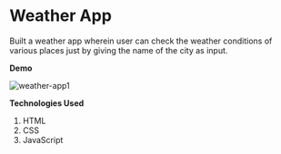 # Weather App

Built a weather app wherein user can check the weather conditions of various places just by giving the name of the city as input.

**Demo**

![weather-app1](https://user-images.githubusercontent.com/59173265/103093299-eda6e380-461f-11eb-914f-4243d2c46930.png)

**Technologies Used**

1. HTML
2. CSS
3. JavaScript

